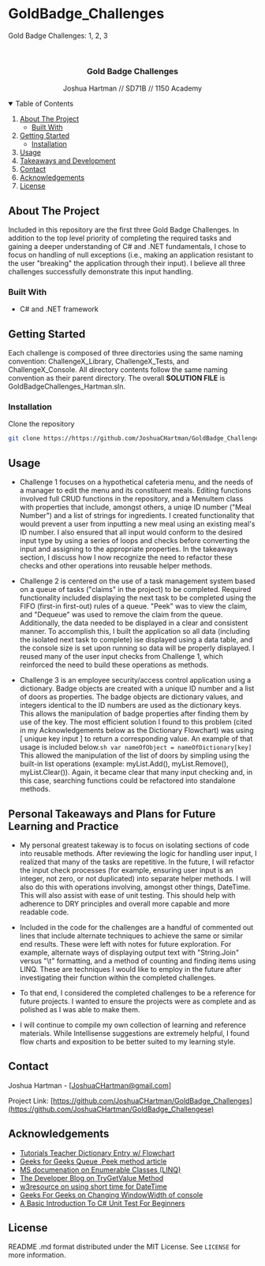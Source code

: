 # GoldBadge_Challenges
Gold Badge Challenges: 1, 2, 3


<!-- PROJECT LOGO -->
<br />
<p align="center">

  <h3 align="center">Gold Badge Challenges</h3>

  <p align="center">
    Joshua Hartman // SD71B // 1150 Academy
    <br />
   
  </p>
</p>



<!-- TABLE OF CONTENTS -->
<details open="open">
  <summary>Table of Contents</summary>
  <ol>
    <li>
      <a href="#about-the-project">About The Project</a>
      <ul>
        <li><a href="#built-with">Built With</a></li>
      </ul>
    </li>
    <li>
      <a href="#getting-started">Getting Started</a>
      <ul>
        <li><a href="#installation">Installation</a></li>
      </ul>
    </li>
    <li><a href="#usage">Usage</a></li>
    <li><a href="#Personal-Takeaways-and-Plans-for-Future-Learning-and-Practice">Takeaways and Development</a></li>
    <li><a href="#contact">Contact</a></li>
    <li><a href="#acknowledgements">Acknowledgements</a></li>
    <li><a href="#license">License</a></li>
    
  </ol>
</details>


<!-- ABOUT THE PROJECT -->
## About The Project


Included in this repository are the first three Gold Badge Challenges. In addition to the top level priority of completing the required tasks and gaining a deeper understanding of C# and .NET fundamentals, I chose to focus on handling of null exceptions (i.e., making an application resistant to the user "breaking" the application through their input). I believe all three challenges successfully demonstrate this input handling.

### Built With

* C# and .NET framework


<!-- GETTING STARTED -->
## Getting Started

Each challenge is composed of three directories using the same naming convention: ChallengeX_Library, ChallengeX_Tests, and ChallengeX_Console. All directory contents follow the same naming convention as their parent directory. The overall **SOLUTION FILE** is GoldBadgeChallenges_Hartman.sln.

### Installation

 Clone the repository
   ```sh
   git clone https://https://github.com/JoshuaCHartman/GoldBadge_Challenges
   ```

<!-- USAGE EXAMPLES -->
## Usage

* Challenge 1 focuses on a hypothetical cafeteria menu, and the needs of a manager to edit the menu and its constituent meals. Editing functions involved full CRUD functions in the repository, and a MenuItem class with properties that include, amongst others, a uniqe ID number ("Meal Number") and a list of strings for ingredients. I created functionality that would prevent a user from inputting a new meal using an existing meal's ID number. I also ensured that all input would conform to the desired input type by using a series of loops and checks before converting the input and assigning to the appropriate properties. In the takeaways section, I discuss how I now recognize the need to refactor these checks and other operations into reusable helper methods.

* Challenge 2 is centered on the use of a task management system based on a queue of tasks ("claims" in the project) to be completed. Required functionality included displaying the next task to be completed using the FIFO (first-in first-out) rules of a queue. "Peek" was to view the claim, and "Dequeue" was used to remove the claim from the queue. Additionally, the data needed to be displayed in a clear and consistent manner. To accomplish this, I built the application so all data (including the isolated next task to complete) ise displayed using a data table, and the console size is set upon running so data will be properly displayed. I reused many of the user input checks from Challenge 1, which reinforced the need to build these operations as methods. 

* Challenge 3 is an employee security/access control application using a dictionary. Badge objects are created with a unique ID number and a list of doors as properties. The badge objects are dictionary values, and integers identical to the ID numbers are used as the dictionary keys. This allows the manipulation of badge properties after finding them by use of the key. The most efficient solution I found to this problem (cited in my Acknowledgements below as the Dictionary Flowchart) was using [ unique key input ] to return a corresponding value. An example of that usage is included below.```sh var nameOfObject = nameOfDictionary[key] ``` This allowed the manipulation of the list of doors by simpling using the built-in list operations (example: myList.Add(), myList.Remove(), myList.Clear()). Again, it became clear that many input checking and, in this case, searching functions could be refactored into standalone methods.


<!-- Future Developments / Takeaways -->
## Personal Takeaways and Plans for Future Learning and Practice

* My personal greatest takeway is to focus on isolating sections of code into reusable methods. After reviewing the logic for handling user input, I realized that many of the tasks are repetitive. In the future, I will refactor the input check processes (for example, ensuring user input is an integer, not zero, or not duplicated) into separate helper methods. I will also do this with operations involving, amongst other things, DateTime. This will also assist with ease of unit testing. This should help with adherence to DRY principles and overall more capable and more readable code.

* Included in the code for the challenges are a handful of commented out lines that include alternate techniques to achieve the same or similar end results. These were left with notes for future exploration. For example, alternate ways of displaying output text with "String.Join" versus "\t" formatting, and a method of counting and finding items using LINQ. These are techniques I would like to employ in the future after investigating their function within the completed challenges.

* To that end, I considered the completed challenges to be a reference for future projects. I wanted to ensure the projects were as complete and as polished as I was able to make them.

* I will continue to compile my own collection of learning and reference materials. While Intellisense suggestions are extremely helpful, I found flow charts and exposition to be better suited to my learning style.



<!-- CONTACT -->
## Contact

Joshua Hartman - [JoshuaCHartman@gmail.com] 

Project Link: [https://github.com/JoshuaCHartman/GoldBadge_Challenges](https://github.com/JoshuaCHartman/GoldBadge_Challengese)


<!-- ACKNOWLEDGEMENTS -->
## Acknowledgements
* [Tutorials Teacher Dictionary Entry w/ Flowchart](https://www.tutorialsteacher.com/csharp/csharp-dictionary)
* [Geeks for Geeks Queue .Peek method article](https://www.geeksforgeeks.org/c-sharp-get-the-object-at-the-beginning-of-the-queue-peek-operation/)
* [MS documenation on Enumerable Classes (LINQ)](https://docs.microsoft.com/en-us/dotnet/api/system.linq.enumerable?view=net-5.0)
* [The Developer Blog on TryGetValue Method](https://thedeveloperblog.com/trygetvalue)
* [w3resource on using short time for DateTime](https://www.w3resource.com/csharp-exercises/datetime/csharp-datetime-exercise-35.php)
* [Geeks For Geeks on Changing WindowWidth of console](https://www.geeksforgeeks.org/c-sharp-how-to-change-the-windowwidth-of-the-console/)
* [A Basic Introduction To C# Unit Test For Beginners](https://www.c-sharpcorner.com/article/a-basic-introduction-of-unit-test-for-beginners/)




<!-- LICENSE -->
## License

README .md format distributed under the MIT License. See `LICENSE` for more information.
